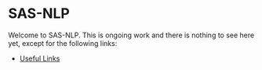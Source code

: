SAS-NLP
=======

Welcome to SAS-NLP. This is ongoing work and there is nothing to see here yet, except for the following links:


 * [Useful Links](notes/Links.md)
